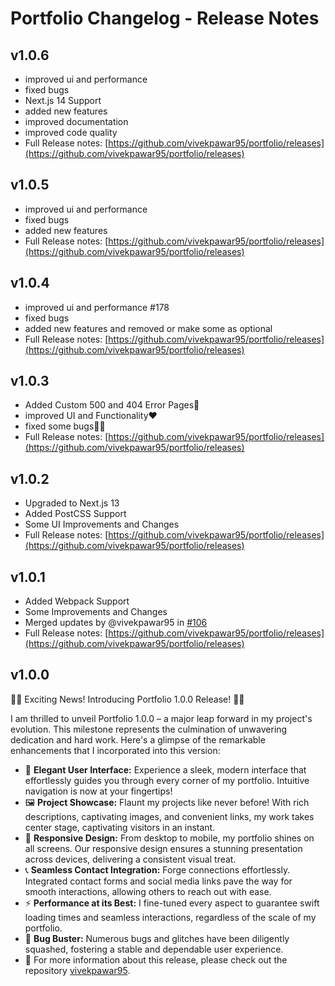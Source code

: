 # Portfolio Changelog - Release Notes

## v1.0.6

- improved ui and performance
- fixed bugs
- Next.js 14 Support
- added new features
- improved documentation
- improved code quality
- Full Release notes: [https://github.com/vivekpawar95/portfolio/releases](https://github.com/vivekpawar95/portfolio/releases)

## v1.0.5

- improved ui and performance
- fixed bugs
- added new features
- Full Release notes: [https://github.com/vivekpawar95/portfolio/releases](https://github.com/vivekpawar95/portfolio/releases)

## v1.0.4

- improved ui and performance #178
- fixed bugs
- added new features and removed or make some as optional
- Full Release notes: [https://github.com/vivekpawar95/portfolio/releases](https://github.com/vivekpawar95/portfolio/releases)

## v1.0.3

- Added Custom 500 and 404 Error Pages👻
- improved UI and Functionality❤️
- fixed some bugs✌🏻
- Full Release notes: [https://github.com/vivekpawar95/portfolio/releases](https://github.com/vivekpawar95/portfolio/releases)

## v1.0.2

- Upgraded to Next.js 13
- Added PostCSS Support
- Some UI Improvements and Changes
- Full Release notes: [https://github.com/vivekpawar95/portfolio/releases](https://github.com/vivekpawar95/portfolio/releases)

## v1.0.1

- Added Webpack Support
- Some Improvements and Changes
- Merged updates by @vivekpawar95 in [#106](https://github.com/vivekpawar95/portfolio/pull/106)
- Full Release notes: [https://github.com/vivekpawar95/portfolio/releases](https://github.com/vivekpawar95/portfolio/releases)

## v1.0.0

🚀🎉 Exciting News! Introducing Portfolio 1.0.0 Release! 🎉🚀

I am thrilled to unveil Portfolio 1.0.0 – a major leap forward in my project's evolution. This milestone represents the culmination of unwavering dedication and hard work. Here's a glimpse of the remarkable enhancements that I incorporated into this version:

- 🌟 **Elegant User Interface:** Experience a sleek, modern interface that effortlessly guides you through every corner of my portfolio. Intuitive navigation is now at your fingertips!
- 🖼️ **Project Showcase:** Flaunt my projects like never before! With rich descriptions, captivating images, and convenient links, my work takes center stage, captivating visitors in an instant.
- 📱 **Responsive Design:** From desktop to mobile, my portfolio shines on all screens. Our responsive design ensures a stunning presentation across devices, delivering a consistent visual treat.
- 📞 **Seamless Contact Integration:** Forge connections effortlessly. Integrated contact forms and social media links pave the way for smooth interactions, allowing others to reach out with ease.
- ⚡ **Performance at its Best:** I fine-tuned every aspect to guarantee swift loading times and seamless interactions, regardless of the scale of my portfolio.
- 🐞 **Bug Buster:** Numerous bugs and glitches have been diligently squashed, fostering a stable and dependable user experience.
- 👻 For more information about this release, please check out the repository [vivekpawar95](https://github.com/vivekpawar95/portfolio).
